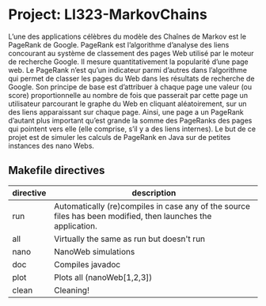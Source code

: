 Project: LI323-MarkovChains
=============

L’une des applications célèbres du modèle des Chaînes de Markov est le PageRank de Google. PageRank est l’algorithme d’analyse des liens concourant au système de classement des pages Web utilisé par le moteur de recherche Google. Il mesure quantitativement la popularité d’une page web. Le PageRank n’est qu’un indicateur parmi d’autres dans l’algorithme qui permet de classer les pages du Web dans les résultats de recherche de Google. Son principe de base est d’attribuer à chaque page une valeur (ou score) proportionnelle au nombre de fois que passerait par cette page un utilisateur parcourant le graphe du Web en cliquant aléatoirement, sur un des liens apparaissant sur chaque page. Ainsi, une page a un PageRank d’autant plus important qu’est grande la somme des PageRanks des pages qui pointent vers elle (elle comprise, s’il y a des liens internes). Le but de ce projet est de simuler les calculs de PageRank en Java sur de petites instances des nano Webs.

## Makefile directives
| directive | description |
| ------- | ----------- |
| run  | Automatically (re)compiles in case any of the source files has been modified, then launches the application. |
| all | Virtually the same as run but doesn't run |
| nano | NanoWeb simulations |
| doc | Compiles javadoc |
| plot | Plots all (nanoWeb[1,2,3]) |
| clean | Cleaning! |
